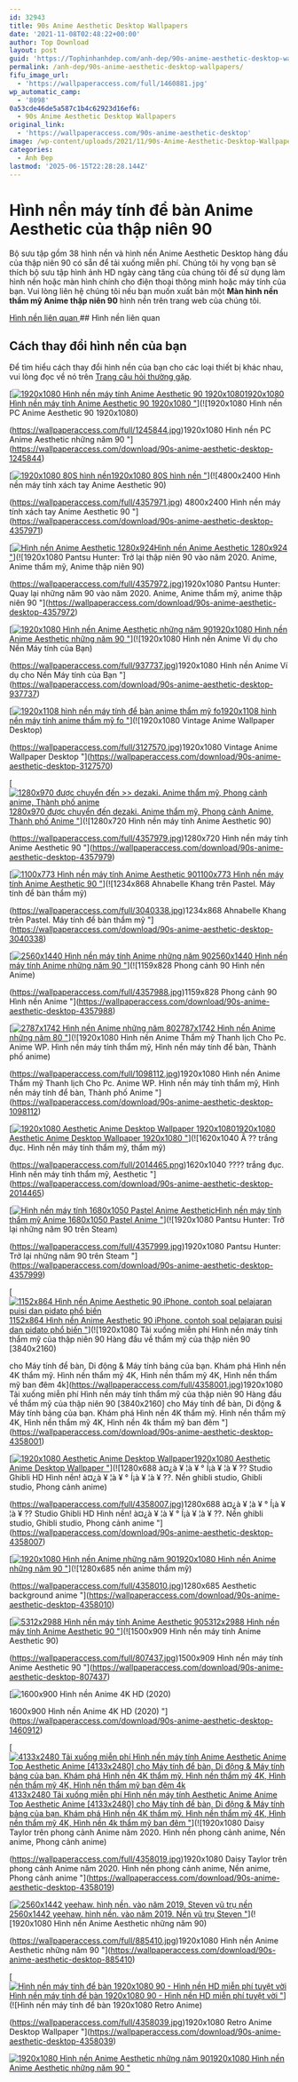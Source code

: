 ```yaml
---
id: 32943
title: 90s Anime Aesthetic Desktop Wallpapers
date: '2021-11-08T02:48:22+00:00'
author: Top Download
layout: post
guid: 'https://Tophinhanhdep.com/anh-dep/90s-anime-aesthetic-desktop-wallpapers/'
permalink: /anh-dep/90s-anime-aesthetic-desktop-wallpapers/
fifu_image_url:
  - 'https://wallpaperaccess.com/full/1460881.jpg'
wp_automatic_camp:
  - '8098'
0a53cde46de5a587c1b4c62923d16ef6:
  - 90s Anime Aesthetic Desktop Wallpapers
original_link:
  - 'https://wallpaperaccess.com/90s-anime-aesthetic-desktop'
image: /wp-content/uploads/2021/11/90s-Anime-Aesthetic-Desktop-Wallpapers.jpg
categories:
  - Ảnh Đẹp
lastmod: '2025-06-15T22:28:28.144Z'
---
```

# Hình nền máy tính để bàn Anime Aesthetic của thập niên 90

Bộ sưu tập gồm 38 hình nền và hình nền Anime Aesthetic Desktop hàng đầu của thập niên 90 có sẵn để tải xuống miễn phí. Chúng tôi hy vọng bạn sẽ thích bộ sưu tập hình ảnh HD ngày càng tăng của chúng tôi để sử dụng làm hình nền hoặc màn hình chính cho điện thoại thông minh hoặc máy tính của bạn. Vui lòng liên hệ chúng tôi nếu bạn muốn xuất bản một **Màn hình nền thẩm mỹ Anime thập niên 90** hình nền trên trang web của chúng tôi.

[Hình nền liên quan ](#related) ## Hình nền liên quan

## Cách thay đổi hình nền của bạn

Để tìm hiểu cách thay đổi hình nền của bạn cho các loại thiết bị khác nhau, vui lòng đọc về nó trên [Trang câu hỏi thường gặp](https://tophinhanhdep.com/faq/).

  
[[![1920x1080 Hình nền máy tính Anime Aesthetic 90 1920x1080](https://wallpaperaccess.com/full/1460881.jpg)1920x1080 Hình nền máy tính Anime Aesthetic 90 1920x1080 "](https://wallpaperaccess.com/download/90s-anime-aesthetic-desktop-1460881)](![1920x1080 Hình nền PC Anime Aesthetic 90 1920x1080)

(https://wallpaperaccess.com/full/1245844.jpg)1920x1080 Hình nền PC Anime Aesthetic những năm 90 "](https://wallpaperaccess.com/download/90s-anime-aesthetic-desktop-1245844)

[[![1920x1080 80S hình nền](https://wallpaperaccess.com/full/973498.jpg)1920x1080 80S hình nền "](https://wallpaperaccess.com/download/90s-anime-aesthetic-desktop-973498)](![4800x2400 Hình nền máy tính xách tay Anime Aesthetic 90)

(https://wallpaperaccess.com/full/4357971.jpg) 4800x2400 Hình nền máy tính xách tay Anime Aesthetic 90 "](https://wallpaperaccess.com/download/90s-anime-aesthetic-desktop-4357971)

[[![Hình nền Anime Aesthetic 1280x924](https://wallpaperaccess.com/full/1193286.jpg)Hình nền Anime Aesthetic 1280x924 "](https://wallpaperaccess.com/download/90s-anime-aesthetic-desktop-1193286)](![1920x1080 Pantsu Hunter: Trở lại thập niên 90 vào năm 2020. Anime, Anime thẩm mỹ, Anime thập niên 90)

(https://wallpaperaccess.com/full/4357972.jpg)1920x1080 Pantsu Hunter: Quay lại những năm 90 vào năm 2020. Anime, Anime thẩm mỹ, anime thập niên 90 "](https://wallpaperaccess.com/download/90s-anime-aesthetic-desktop-4357972)

[[![1920x1080 Hình nền Anime Aesthetic những năm 90](https://wallpaperaccess.com/full/3082232.jpg)1920x1080 Hình nền Anime Aesthetic những năm 90 "](https://wallpaperaccess.com/download/90s-anime-aesthetic-desktop-3082232)](![1920x1080 Hình nền Anime Ví dụ cho Nền Máy tính của Bạn)

(https://wallpaperaccess.com/full/937737.jpg)1920x1080 Hình nền Anime Ví dụ cho Nền Máy tính của Bạn "](https://wallpaperaccess.com/download/90s-anime-aesthetic-desktop-937737)

[[![1920x1108 hình nền máy tính để bàn anime thẩm mỹ fo](https://wallpaperaccess.com/full/654513.jpg)1920x1108 hình nền máy tính anime thẩm mỹ fo "](https://wallpaperaccess.com/download/90s-anime-aesthetic-desktop-654513)](![1920x1080 Vintage Anime Wallpaper Desktop)

(https://wallpaperaccess.com/full/3127570.jpg)1920x1080 Vintage Anime Wallpaper Desktop "](https://wallpaperaccess.com/download/90s-anime-aesthetic-desktop-3127570)

[[![1280x970 được chuyển đến >> dezaki.  Anime thẩm mỹ, Phong cảnh anime, Thành phố anime]()1280x970 được chuyển đến  dezaki. Anime thẩm mỹ, Phong cảnh Anime, Thành phố Anime "](https://wallpaperaccess.com/download/90s-anime-aesthetic-desktop-4357978)](![1280x720 Hình nền máy tính Anime Aesthetic 90)

(https://wallpaperaccess.com/full/4357979.jpg)1280x720 Hình nền máy tính Anime Aesthetic 90 "](https://wallpaperaccess.com/download/90s-anime-aesthetic-desktop-4357979)

[[![1100x773 Hình nền máy tính Anime Aesthetic 90](https://wallpaperaccess.com/full/4344077.jpg)1100x773 Hình nền máy tính Anime Aesthetic 90 "](https://wallpaperaccess.com/download/90s-anime-aesthetic-desktop-4344077)](![1234x868 Ahnabelle Khang trên Pastel.  Máy tính để bàn thẩm mỹ)

(https://wallpaperaccess.com/full/3040338.jpg)1234x868 Ahnabelle Khang trên Pastel. Máy tính để bàn thẩm mỹ "](https://wallpaperaccess.com/download/90s-anime-aesthetic-desktop-3040338)

[[![2560x1440 Hình nền máy tính Anime những năm 90](https://wallpaperaccess.com/full/2075644.png)2560x1440 Hình nền máy tính Anime những năm 90 "](https://wallpaperaccess.com/download/90s-anime-aesthetic-desktop-2075644)](![1159x828 Phong cảnh 90 Hình nền Anime)

(https://wallpaperaccess.com/full/4357988.jpg)1159x828 Phong cảnh 90 Hình nền Anime "](https://wallpaperaccess.com/download/90s-anime-aesthetic-desktop-4357988)

[[![2787x1742 Hình nền Anime những năm 80](https://wallpaperaccess.com/full/4344062.jpg)2787x1742 Hình nền Anime những năm 80 "](https://wallpaperaccess.com/download/90s-anime-aesthetic-desktop-4344062)](![1920x1080 Hình nền Anime Thẩm mỹ Thanh lịch Cho Pc.  Anime WP.  Hình nền máy tính thẩm mỹ, Hình nền máy tính để bàn, Thành phố anime)

(https://wallpaperaccess.com/full/1098112.jpg)1920x1080 Hình nền Anime Thẩm mỹ Thanh lịch Cho Pc. Anime WP. Hình nền máy tính thẩm mỹ, Hình nền máy tính để bàn, Thành phố Anime "](https://wallpaperaccess.com/download/90s-anime-aesthetic-desktop-1098112)

[[![1920x1080 Aesthetic Anime Desktop Wallpaper 1920x1080](https://wallpaperaccess.com/full/4357991.jpg)1920x1080 Aesthetic Anime Desktop Wallpaper 1920x1080 "](https://wallpaperaccess.com/download/90s-anime-aesthetic-desktop-4357991)](![1620x1040 Â ??  trắng đục.  Hình nền máy tính thẩm mỹ, thẩm mỹ)

(https://wallpaperaccess.com/full/2014465.png)1620x1040 ???? trắng đục. Hình nền máy tính thẩm mỹ, Aesthetic "](https://wallpaperaccess.com/download/90s-anime-aesthetic-desktop-2014465)

[[![Hình nền máy tính 1680x1050 Pastel Anime Aesthetic](https://wallpaperaccess.com/full/3362861.png)Hình nền máy tính thẩm mỹ Anime 1680x1050 Pastel Anime "](https://wallpaperaccess.com/download/90s-anime-aesthetic-desktop-3362861)](![1920x1080 Pantsu Hunter: Trở lại những năm 90 trên Steam)

(https://wallpaperaccess.com/full/4357999.jpg)1920x1080 Pantsu Hunter: Trở lại những năm 90 trên Steam "](https://wallpaperaccess.com/download/90s-anime-aesthetic-desktop-4357999)

[[![1152x864 Hình nền Anime Aesthetic 90 iPhone.  contoh soal pelajaran puisi dan pidato phổ biến](https://wallpaperaccess.com/full/1460887.jpg)1152x864 Hình nền Anime Aesthetic 90 iPhone. contoh soal pelajaran puisi dan pidato phổ biến "](https://wallpaperaccess.com/download/90s-anime-aesthetic-desktop-1460887)](![1920x1080 Tải xuống miễn phí Hình nền máy tính thẩm mỹ của thập niên 90 Hàng đầu về thẩm mỹ của thập niên 90 [3840x2160)

 cho Máy tính để bàn, Di động & Máy tính bảng của bạn.  Khám phá Hình nền 4K thẩm mỹ.  Hình nền thẩm mỹ 4K, Hình nền thẩm mỹ 4K, Hình nền thẩm mỹ ban đêm 4k](https://wallpaperaccess.com/full/4358001.jpg)1920x1080 Tải xuống miễn phí Hình nền máy tính thẩm mỹ của thập niên 90 Hàng đầu về thẩm mỹ của thập niên 90 \[3840x2160\] cho Máy tính để bàn, Di động &amp; Máy tính bảng của bạn. Khám phá Hình nền 4K thẩm mỹ. Hình nền thẩm mỹ 4K, Hình nền thẩm mỹ 4K, Hình nền 4k thẩm mỹ ban đêm "](https://wallpaperaccess.com/download/90s-anime-aesthetic-desktop-4358001)

[[![1920x1080 Aesthetic Anime Desktop Wallpaper](https://wallpaperaccess.com/full/4358006.jpg)1920x1080 Aesthetic Anime Desktop Wallpaper "](https://wallpaperaccess.com/download/90s-anime-aesthetic-desktop-4358006)](![1280x688 à¤¿à ¥ ¦à ¥ ° Í¡à ¥ ¦à ¥ ??  Studio Ghibli HD Hình nền!  à¤¿à ¥ ¦à ¥ ° Í¡à ¥ ¦à ¥ ??.  Nền ghibli studio, Ghibli studio, Phong cảnh anime)

(https://wallpaperaccess.com/full/4358007.jpg)1280x688 à¤¿à ¥ ¦à ¥ ° Í¡à ¥ ¦à ¥ ?? Studio Ghibli HD Hình nền! à¤¿à ¥ ¦à ¥ ° Í¡à ¥ ¦à ¥ ??. Nền ghibli studio, Ghibli studio, Phong cảnh anime "](https://wallpaperaccess.com/download/90s-anime-aesthetic-desktop-4358007)

[[![1920x1080 Hình nền Anime những năm 90](https://wallpaperaccess.com/full/3351380.jpg)1920x1080 Hình nền Anime những năm 90 "](https://wallpaperaccess.com/download/90s-anime-aesthetic-desktop-3351380)](![1280x685 nền anime thẩm mỹ)

(https://wallpaperaccess.com/full/4358010.jpg)1280x685 Aesthetic background anime "](https://wallpaperaccess.com/download/90s-anime-aesthetic-desktop-4358010)

[[![5312x2988 Hình nền máy tính Anime Aesthetic 90](https://wallpaperaccess.com/full/3645830.jpg)5312x2988 Hình nền máy tính Anime Aesthetic 90 "](https://wallpaperaccess.com/download/90s-anime-aesthetic-desktop-3645830)](![1500x909 Hình nền máy tính Anime Aesthetic 90)

(https://wallpaperaccess.com/full/807437.jpg)1500x909 Hình nền máy tính Anime Aesthetic 90 "](https://wallpaperaccess.com/download/90s-anime-aesthetic-desktop-807437)

[![1600x900 Hình nền Anime 4K HD (2020)](https://wallpaperaccess.com/full/1460912.jpg)

1600x900 Hình nền Anime 4K HD (2020) "](https://wallpaperaccess.com/download/90s-anime-aesthetic-desktop-1460912)

[[![4133x2480 Tải xuống miễn phí Hình nền máy tính Anime Aesthetic Anime Top Aesthetic Anime [4133x2480] cho Máy tính để bàn, Di động & Máy tính bảng của bạn.  Khám phá Hình nền 4K thẩm mỹ.  Hình nền thẩm mỹ 4K, Hình nền thẩm mỹ 4K, Hình nền thẩm mỹ ban đêm 4k](https://wallpaperaccess.com/full/2332646.jpg)4133x2480 Tải xuống miễn phí Hình nền máy tính Aesthetic Anime Anime Top Aesthetic Anime \[4133x2480\] cho Máy tính để bàn, Di động &amp; Máy tính bảng của bạn. Khám phá Hình nền 4K thẩm mỹ. Hình nền thẩm mỹ 4K, Hình nền thẩm mỹ 4K, Hình nền 4k thẩm mỹ ban đêm "](https://wallpaperaccess.com/download/90s-anime-aesthetic-desktop-2332646)](![1920x1080 Daisy Taylor trên phong cảnh Anime năm 2020. Hình nền phong cảnh anime, Nền anime, Phong cảnh anime)

(https://wallpaperaccess.com/full/4358019.jpg)1920x1080 Daisy Taylor trên phong cảnh Anime năm 2020. Hình nền phong cảnh anime, Nền anime, Phong cảnh anime "](https://wallpaperaccess.com/download/90s-anime-aesthetic-desktop-4358019)

[[![2560x1442 yeehaw.  hình nền.  vào năm 2019. Steven vũ trụ nền](https://wallpaperaccess.com/full/1190388.jpg)2560x1442 yeehaw. hình nền. vào năm 2019. Nền vũ trụ Steven "](https://wallpaperaccess.com/download/90s-anime-aesthetic-desktop-1190388)](![1920x1080 Hình nền Anime Aesthetic những năm 90)

(https://wallpaperaccess.com/full/885410.jpg)1920x1080 Hình nền Anime Aesthetic những năm 90 "](https://wallpaperaccess.com/download/90s-anime-aesthetic-desktop-885410)

[[![Hình nền máy tính để bàn 1920x1080 90 - Hình nền HD miễn phí tuyệt vời](https://wallpaperaccess.com/full/4358032.jpg)Hình nền máy tính để bàn 1920x1080 90 - Hình nền HD miễn phí tuyệt vời "](https://wallpaperaccess.com/download/90s-anime-aesthetic-desktop-4358032)](![Hình nền máy tính để bàn 1920x1080 Retro Anime)

(https://wallpaperaccess.com/full/4358039.jpg)1920x1080 Retro Anime Desktop Wallpaper "](https://wallpaperaccess.com/download/90s-anime-aesthetic-desktop-4358039)

[![1920x1080 Hình nền Anime Aesthetic những năm 90](https://wallpaperaccess.com/full/4358043.jpg)1920x1080 Hình nền Anime Aesthetic những năm 90 "](https://wallpaperaccess.com/download/90s-anime-aesthetic-desktop-4358043)
